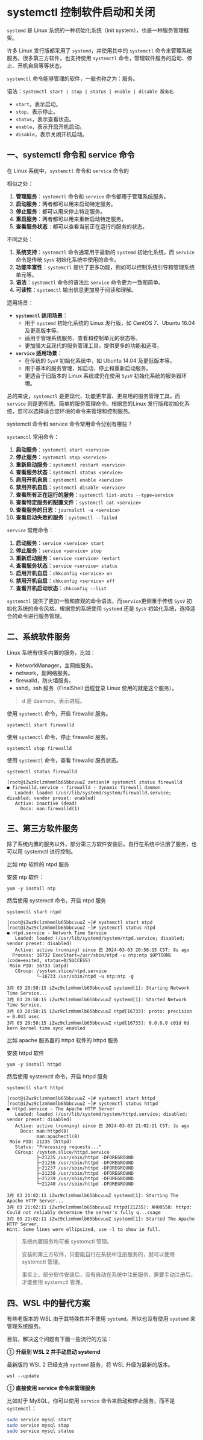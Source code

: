 # systemctl 控制软件启动和关闭

`systemd` 是 Linux 系统的一种初始化系统（init system），也是一种服务管理框架。

许多 Linux 发行版都采用了 `systemd`，并使用其中的 `systemctl` 命令来管理系统服务。很多第三方软件，也支持使用 `systemctl` 命令，管理软件服务的启动、停止、开机自启等等状态。

`systemctl` 命令能够管理的软件，一般也称之为：服务。

语法：`systemctl start | stop | status | enable | disable 服务名`

- `start`，表示启动。
- `stop`，表示停止。
- `status`，表示查看状态。
- `enable`，表示开启开机启动。
- `disable`，表示关闭开机启动。

## 一、systemctl 命令和 service 命令

在 Linux 系统中，`systemctl` 命令和 `service` 命令的

相似之处：

1. **管理服务**：`systemctl` 命令和 `service` 命令都用于管理系统服务。
2. **启动服务**：两者都可以用来启动特定服务。
3. **停止服务**：都可以用来停止特定服务。
4. **重启服务**：两者都可以用来重新启动特定服务。
5. **查看服务状态**：都可以查看当前正在运行的服务的状态。

不同之处：

1. **系统支持**：`systemctl` 命令通常用于最新的 `systemd` 初始化系统，而 `service` 命令是传统 `SysV` 初始化系统中使用的命令。
2. **功能丰富性**：`systemctl` 提供了更多功能，例如可以控制系统引导和管理系统单元等。
3. **语法**：`systemctl` 命令的语法比 `service` 命令更为一致和简单。
4. **可读性**：`systemctl` 输出信息更加易于阅读和理解。

适用场景：

- **`systemctl` 适用场景**：
  - 用于 `systemd` 初始化系统的 Linux 发行版，如 CentOS 7、Ubuntu 16.04 及更高版本等。
  - 适用于管理系统服务、查看和控制单元的状态等。
  - 更加强大且现代的服务管理工具，提供更多的功能和选项。
- **`service` 适用场景**：
  - 在传统的 `SysV` 初始化系统中，如 Ubuntu 14.04 及更低版本等。
  - 用于基本的服务管理，如启动、停止和重新启动服务。
  - 更适合于旧版本的 Linux 系统或仍在使用 `SysV` 初始化系统的服务器环境。

总的来说，`systemctl` 是更现代、功能更丰富、更易用的服务管理工具，而 `service` 则是更传统、简单的服务管理命令。根据您的Linux 发行版和初始化系统，您可以选择适合您环境的命令来管理和控制服务。

systemctl 命令和 service 命令常用命令分别有哪些？

`systemctl` 常用命令：

1. **启动服务**：`systemctl start <service>`
2. **停止服务**：`systemctl stop <service>`
3. **重新启动服务**：`systemctl restart <service>`
4. **查看服务状态**：`systemctl status <service>`
5. **启用开机自启**：`systemctl enable <service>`
6. **禁用开机自启**：`systemctl disable <service>`
7. **查看所有正在运行的服务**：`systemctl list-units --type=service`
8. **查看特定服务的配置文件**：`systemctl cat <service>`
9. **查看服务的日志**：`journalctl -u <service>`
10. **查看启动失败的服务**：`systemctl --failed`

`service` 常用命令：

1. **启动服务**：`service <service> start`
2. **停止服务**：`service <service> stop`
3. **重新启动服务**：`service <service> restart`
4. **查看服务状态**：`service <service> status`
5. **启用开机自启**：`chkconfig <service> on`
6. **禁用开机自启**：`chkconfig <service> off`
7. **查看开机启动状态**：`chkconfig --list`

`systemctl` 提供了更加一致和直观的命令语法，而`service`更侧重于传统 `SysV` 初始化系统的命令风格。根据您的系统使用 `systemd` 还是 `SysV` 初始化系统，选择适合的命令进行服务管理。

## 二、系统软件服务

Linux 系统有很多内置的服务，比如：

- NetworkManager，主网络服务。
- network，副网络服务。
- firewalld，防火墙服务。
- sshd，ssh 服务（FinalShell 远程登录 Linux 使用的就是这个服务）。

> d 是 daemon，表示进程。

使用 `systemctl` 命令，开启 firewalld 服务。

```shell
systemctl start firewalld
```

使用 `systemctl` 命令，停止 firewalld 服务。

```shell
systemctl stop firewalld
```

使用 `systemctl` 命令，查看 firewalld 服务状态。

```shell
systemctl status firewalld
```

```shell
[root@iZwz9clzmhmmlb65bbcvuuZ zetian]# systemctl status firewalld
● firewalld.service - firewalld - dynamic firewall daemon
   Loaded: loaded (/usr/lib/systemd/system/firewalld.service; disabled; vendor preset: enabled)
   Active: inactive (dead)
     Docs: man:firewalld(1)
```

## 三、第三方软件服务

除了系统内置的服务以外，部分第三方软件安装后，自行在系统中注册了服务，也可以用 systemctl 进行控制。

比如 ntp 软件的 ntpd 服务

安装 ntp 软件：

```shell
yum -y install ntp
```

然后使用 systemctl 命令，开启 ntpd 服务

```shell
systemctl start ntpd
```

```shell
[root@iZwz9clzmhmmlb65bbcvuuZ ~]# systemctl start ntpd
[root@iZwz9clzmhmmlb65bbcvuuZ ~]# systemctl status ntpd
● ntpd.service - Network Time Service
   Loaded: loaded (/usr/lib/systemd/system/ntpd.service; disabled; vendor preset: disabled)
   Active: active (running) since 日 2024-03-03 20:58:15 CST; 8s ago
  Process: 16732 ExecStart=/usr/sbin/ntpd -u ntp:ntp $OPTIONS (code=exited, status=0/SUCCESS)
 Main PID: 16733 (ntpd)
   CGroup: /system.slice/ntpd.service
           └─16733 /usr/sbin/ntpd -u ntp:ntp -g

3月 03 20:58:15 iZwz9clzmhmmlb65bbcvuuZ systemd[1]: Starting Network Time Service...
3月 03 20:58:15 iZwz9clzmhmmlb65bbcvuuZ systemd[1]: Started Network Time Service.
3月 03 20:58:15 iZwz9clzmhmmlb65bbcvuuZ ntpd[16733]: proto: precision = 0.043 usec
3月 03 20:58:15 iZwz9clzmhmmlb65bbcvuuZ ntpd[16733]: 0.0.0.0 c01d 0d kern kernel time sync enabled
```

比如 apache 服务器的 httpd 软件的 httpd 服务

安装 httpd 软件

```shell
yum -y install httpd
```

然后使用 systemctl 命令，开启 httpd 服务

```shell
systemctl start httpd
```

```shell
[root@iZwz9clzmhmmlb65bbcvuuZ ~]# systemctl start httpd
[root@iZwz9clzmhmmlb65bbcvuuZ ~]# systemctl status httpd
● httpd.service - The Apache HTTP Server
   Loaded: loaded (/usr/lib/systemd/system/httpd.service; disabled; vendor preset: disabled)
   Active: active (running) since 日 2024-03-03 21:02:11 CST; 3s ago
     Docs: man:httpd(8)
           man:apachectl(8)
 Main PID: 21235 (httpd)
   Status: "Processing requests..."
   CGroup: /system.slice/httpd.service
           ├─21235 /usr/sbin/httpd -DFOREGROUND
           ├─21236 /usr/sbin/httpd -DFOREGROUND
           ├─21237 /usr/sbin/httpd -DFOREGROUND
           ├─21238 /usr/sbin/httpd -DFOREGROUND
           ├─21239 /usr/sbin/httpd -DFOREGROUND
           └─21240 /usr/sbin/httpd -DFOREGROUND

3月 03 21:02:11 iZwz9clzmhmmlb65bbcvuuZ systemd[1]: Starting The Apache HTTP Server...
3月 03 21:02:11 iZwz9clzmhmmlb65bbcvuuZ httpd[21235]: AH00558: httpd: Could not reliably determine the server's fully q...ssage
3月 03 21:02:11 iZwz9clzmhmmlb65bbcvuuZ systemd[1]: Started The Apache HTTP Server.
Hint: Some lines were ellipsized, use -l to show in full.
```

> 系统内置服务均可被 systemctl 管理。
>
> 安装的第三方软件，只要能自行在系统中注册服务的，就可以使用 systemctl 管理。
>
> 事实上，部分软件安装后，没有自动在系统中注册服务，需要手动注册后，才能使用 systemctl 管理。

## 四、WSL 中的替代方案

有些老版本的 WSL 由于其特殊性并不使用 `systemd`。所以也没有使用 `systemd` 来管理系统服务。

目前，解决这个问题有下面一些流行的方法：

① **升级到 WSL 2 并手动启动 systemd**

最新版的 WSL 2 已经支持 `systemd` 服务，将 WSL 升级为最新的版本。

```shell
wsl --update
```

① **直接使用 service 命令来管理服务**

比如对于 MySQL，你可以使用 `service` 命令来启动和停止服务，而不是 `systemctl`：

```bash
sudo service mysql start
sudo service mysql stop
sudo service mysql status
```
